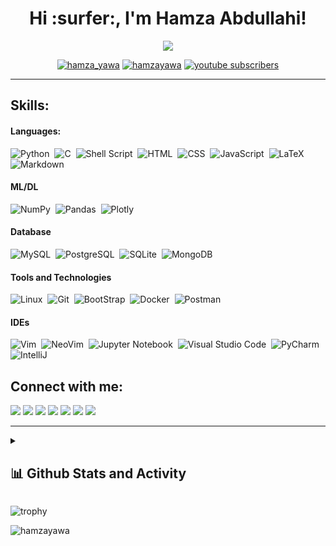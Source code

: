 <h1 align="center">Hi :surfer:, I'm Hamza Abdullahi!</h1>
<!--
<a href="https://git.io/typing-svg"><img src="https://readme-typing-svg.demolab.com?font=Fira+Code&size=24&duration=4000&pause=1000&color=ff652f&center=true&vCenter=true&width=960&lines=A+Passionate+Software+Engineer%2C;Learning+C+Programming+%2C+Python%2C;Bash+Scripting%2C+CLI%2C+Git+%26+Github;Full-Stack+Web+Developer;Data+Analysis%2C+Data+Engineering;Always+Learning+New+Things" alt="Typing SVG" /></a>
-->
<p align="center">
  <img src="https://readme-typing-svg.demolab.com/?lines=A+Passionate+Software+Engineer%2C;Learning+Programming+in+C%2C+Python%2C;Bash+Scripting%2C+CLI%2C+Git+%26+Github;Full-Stack+Web+Developer;Learning+Data+(Analysis%2C+Engineering);Always+Learning+New+Things&font=Fira%20Code&center=true&width=460&height=50&duration=4000&pause=1000&color=ff652f">
</p>

<!-- Social icons section -->
<p align="center"> 
<a href="https://twitter.com/hamza_yawa" target="blank"><img src="https://img.shields.io/twitter/follow/hamza_yawa?color=1DA1F2&logo=twitter&style=for-the-badge" alt="hamza_yawa" /></a>
<a href="https://hamzayawa.github.io" target="blank"><img src="https://img.shields.io/website?label=HamzaYawa&style=for-the-badge&url=https%3A%2F%2Fhamzayawa.github.io" alt="hamzayawa" /></a>
<a href="https://www.youtube.com/@hamzayawa?sub_confirmation=1">
    <img alt="youtube subscribers" title="Subscribe to my YouTube channel" src="https://custom-icon-badges.demolab.com/youtube/channel/subscribers/UCMHODstcQSCydCwIJNhQBaQ?color=%23E05D44&label=SUBSCRIBE&logo=video&logoColor=white&style=for-the-badge&labelColor=CE4630"/></a>
</p>
<hr/>


## Skills:

#### Languages:

![Python](https://img.shields.io/badge/Python-121011?style=for-the-badge&logo=python&logoColor=white)&nbsp;
![C](https://img.shields.io/badge/C-121011?style=for-the-badge&logo=c&logoColor=white)&nbsp;
![Shell Script](https://img.shields.io/badge/Shell_Script-121011?style=for-the-badge&logo=gnu-bash&logoColor=white)&nbsp;
![HTML](https://img.shields.io/badge/HTML5-121011?style=for-the-badge&logo=html5&logoColor=white)&nbsp;
![CSS](https://img.shields.io/badge/CSS3-121011?style=for-the-badge&logo=css3&logoColor=white)&nbsp;
![JavaScript](https://img.shields.io/badge/JavaScript-121011?style=for-the-badge&logo=javascript&logoColor=white)&nbsp;
![LaTeX](https://img.shields.io/badge/latex-121011?style=for-the-badge&logo=latex&logoColor=white)&nbsp;
![Markdown](https://img.shields.io/badge/markdown-121011?style=for-the-badge&logo=markdown&logoColor=white)

#### ML/DL

![NumPy](https://img.shields.io/badge/numpy-ff652f?style=for-the-badge&logo=numpy&logoColor=white)&nbsp;
![Pandas](https://img.shields.io/badge/pandas-ff652f?style=for-the-badge&logo=pandas&logoColor=white)&nbsp;
![Plotly](https://img.shields.io/badge/Plotly-ff652f?style=for-the-badge&logo=plotly&logoColor=white)

#### Database

![MySQL](https://img.shields.io/badge/MySQL-00000F?style=for-the-badge&logo=mysql&logoColor=white)&nbsp;
![PostgreSQL](https://img.shields.io/badge/PostgreSQL-00000F?style=for-the-badge&logo=postgresql&logoColor=white)&nbsp;
![SQLite](https://img.shields.io/badge/SQLite-00000F?style=for-the-badge&logo=sqlite&logoColor=white)&nbsp;
![MongoDB](https://img.shields.io/badge/MongoDB-00000F?style=for-the-badge&logo=mongodb&logoColor=white)&nbsp;

#### Tools and Technologies

![Linux](https://img.shields.io/badge/Linux-ff652f?style=for-the-badge&logo=linux&logoColor=white)&nbsp;
![Git](https://img.shields.io/badge/GIT-ff652f?style=for-the-badge&logo=git&logoColor=white)&nbsp;
![BootStrap](https://img.shields.io/badge/Bootstrap-ff652f?style=for-the-badge&logo=bootstrap&logoColor=white)&nbsp;
![Docker](https://img.shields.io/badge/Docker-ff652f?style=for-the-badge&logo=docker&logoColor=white)&nbsp;
![Postman](https://img.shields.io/badge/Postman-ff652f?style=for-the-badge&logo=Postman&logoColor=white)&nbsp;
<!-- ![AWS](https://img.shields.io/badge/Amazon_AWS-232F3E?style=flat&logo=amazon-aws&logoColor=white)&nbsp;
![Google Cloud](https://img.shields.io/badge/Google_Cloud-4285F4?style=flat&logo=google-cloud&logoColor=white)&nbsp; 
![Django](https://img.shields.io/badge/Django-00000F?style=for-the-badge&logo=django&logoColor=green)&nbsp;
-->

#### IDEs

![Vim](https://img.shields.io/badge/VIM-00000F?style=for-the-badge&logo=vim&logoColor=white)&nbsp;
![NeoVim](https://img.shields.io/badge/NeoVim-00000F?&style=for-the-badge&logo=neovim&logoColor=white)&nbsp;
![Jupyter Notebook](https://img.shields.io/badge/jupyter-00000F?style=for-the-badge&logo=jupyter&logoColor=white)&nbsp;
![Visual Studio Code](https://img.shields.io/badge/Visual%20Studio%20Code-00000F?style=for-the-badge&logo=visual-studio-code&logoColor=white)&nbsp;
![PyCharm](https://img.shields.io/badge/pycharm-00000F?style=for-the-badge&logo=pycharm&logoColor=black&color=black&labelColor=white)&nbsp;
![IntelliJ](https://img.shields.io/badge/IntelliJ_IDEA-00000F.svg?style=for-the-badge&logo=intellij-idea&logoColor=white)&nbsp;

## Connect with me:

<p align = "center">

[<img src="https://img.shields.io/badge/kaggle-%2312100E.svg?&style=for-the-badge&logo=kaggle&logoColor=white&color=ff652f" />](https://www.kaggle.com/coachbaba)
[<img src ="https://img.shields.io/badge/website-%23.svg?&style=for-the-badge&logo=www&logoColor=white%22&color=ff652f">](https://hamzayawa.github.io)
[<img src="https://img.shields.io/badge/twitter-%231DA1F2.svg?&style=for-the-badge&logo=twitter&logoColor=white&color=ff652f" />](https://twitter.com/hamza_yawa) 
[<img src="https://img.shields.io/badge/linkedin-%2312100E.svg?&style=for-the-badge&logo=linkedin&logoColor=white&color=ff652f" />](https://www.linkedin.com/in/hamza-abdullahi-yawa/)
[<img src="https://img.shields.io/badge/instagram-%2312100E.svg?&style=for-the-badge&logo=instagram&logoColor=white&color=ff652f" />](https://instagram.com/coachbabaa)
[<img src="https://img.shields.io/badge/Facebook-%2312100E.svg?style=for-the-badge&logo=facebook&logoColor=white&color=ff652f" />](https://web.facebook.com/coachbabaa)
 [<img src="https://img.shields.io/badge/GitLab-%2312100E.svg?style=for-the-badge&logo=gitlab&logoColor=white&color=ff652f" />](https://gitlab.com/hamzayawa)
</p>

<hr/>

<details> 
  <summary><h2>📊 Github Stats and Activity</h2></summary>

 <h3>💻 GitHub Profile Stats</h3>  

<table>
  <tr>
    <td valign="top"><img src="https://github-readme-stats.vercel.app/api?username=hamzayawa&show_icons=true&theme=radical&hide_border=true&bg_color=1F222E&title_color=F85D7F&icon_color=F8D866"/></td>
    <td valign="top"><img src="https://github-readme-streak-stats.herokuapp.com/?user=hamzayawa&theme=radical&hide_border=true&bg_color=1F222E&title_color=F85D7F&icon_color=F8D866" alt="GitHub Streak" data-canonical-src="https://github-readme-streak-stats.herokuapp.com/?user=hamzayawa&theme=radical&hide_border=true&bg_color=1F222E&title_color=F85D7F&icon_color=F8D866"/></td>
  </tr>
</table>
  
<!--[![GitHub Streak](https://streak-stats.demolab.com/?user=hamzayawa)](https://git.io/streak-stats)-->
 
<!-- 
 <h3>💻 GitHub Profile Stats</h3>


<a href="https://github.com/hamzayawa/github-readme-stats"><img alt="HamzaYawa's Github Stats" src="https://denvercoder1-github-readme-stats.vercel.app/api/?username=hamzayawa&show_icons=true&include_all_commits=true&count_private=true&theme=radical&hide_border=true&bg_color=1F222E&title_color=F85D7F&icon_color=F8D866" height="192px"/></a>
<a href="https://github.com/hamzayawa/github-readme-stats"><img alt="hamzayawa's Top Languages" src="https://denvercoder1-github-readme-stats.vercel.app/api/top-langs/?username=hamzayawa&langs_count=8&layout=compact&theme=react&hide_border=true&bg_color=1F222E&title_color=F85D7F&icon_color=F8D866&hide=Jupyter%20Notebook,Roff" height="192px"/></a>
  <br/>
-->
 <!-- <b>Note:</b> Top languages is only a metric of the languages my public code consists of and doesn't reflect experience or skill level. -->
  
<!-- https://github.com/ashutosh00710/github-readme-activity-graph -->
<p align="center">
<a href="https://github.com/hamzayawa/github-readme-stats"><img alt="hamzayawa's Top Languages" src="https://denvercoder1-github-readme-stats.vercel.app/api/top-langs/?username=hamzayawa&langs_count=8&layout=compact&theme=react&hide_border=true&bg_color=1F222E&title_color=F85D7F&icon_color=F8D866&hide=Jupyter%20Notebook,Roff" height="192px"/></a>
</p>

[![Hamzayawa's github activity graph](https://github-readme-activity-graph.vercel.app/graph?username=hamzayawa&theme=radical&hide_border=true&bg_color=1F222E&title_color=F85D7F&icon_color=F8D866)](https://github.com/hamzayawa/github-readme-activity-graph)
</details>


<!--
<details> 
  <summary><h2>🏷️ Holopin Badges</h2></summary>

  <p><a href="https://holopin.io/@hamzayawa"><img src="https://holopin.me/hamzayawa" alt="@hamzayawa&#39;s Holopin board"></a></p>
</details>
-->
<!--<p align="left"> <a href="https://github.com/ryo-ma/github-profile-trophy"><img src="https://github-profile-trophy.vercel.app/?username=hamzayawa" alt="hamzayawa" /></a> </p>
-->
![trophy](https://github-profile-trophy.vercel.app/?username=hamzayawa&theme=onedark)

<p align="left"> <img src="https://komarev.com/ghpvc/?username=hamzayawa&label=Profile%20views&color=0e75b6&style=flat" alt="hamzayawa" /> </p>
